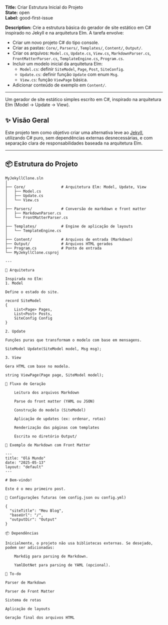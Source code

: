 **Title:** Criar Estrutura Inicial do Projeto  
**State:** open  
**Label:** good-first-issue  

**Description:**
Crie a estrutura básica do gerador de site estático em C# inspirado no Jekyll e na arquitetura Elm. A tarefa envolve:

- Criar um novo projeto C# do tipo console.
- Criar as pastas: `Core/`, `Parsers/`, `Templates/`, `Content/`, `Output/`.
- Criar os arquivos: `Model.cs`, `Update.cs`, `View.cs`, `MarkdownParser.cs`, `FrontMatterParser.cs`, `TemplateEngine.cs`, `Program.cs`.
- Incluir um modelo inicial da arquitetura Elm:
  - `Model.cs`: definir `SiteModel`, `Page`, `Post`, `SiteConfig`.
  - `Update.cs`: definir função `Update` com enum `Msg`.
  - `View.cs`: função `ViewPage` básica.
- Adicionar conteúdo de exemplo em `Content/`.

---

Um gerador de site estático simples escrito em C#, inspirado na arquitetura Elm (Model → Update → View).

## ✨ Visão Geral

Este projeto tem como objetivo criar uma alternativa leve ao [Jekyll](https://jekyllrb.com), utilizando C# puro, sem dependências externas desnecessárias, e com separação clara de responsabilidades baseada na arquitetura Elm.

---

## 📦 Estrutura do Projeto

```text
MyJekyllClone.sln
│
├── Core/                # Arquitetura Elm: Model, Update, View
│   ├── Model.cs
│   ├── Update.cs
│   └── View.cs
│
├── Parsers/             # Conversão de markdown e front matter
│   ├── MarkdownParser.cs
│   └── FrontMatterParser.cs
│
├── Templates/           # Engine de aplicação de layouts
│   └── TemplateEngine.cs
│
├── Content/             # Arquivos de entrada (Markdown)
├── Output/              # Arquivos HTML gerados
├── Program.cs           # Ponto de entrada
└── MyJekyllClone.csproj

---

📐 Arquitetura

Inspirada no Elm:
1. Model

Define o estado do site.

record SiteModel
{
    List<Page> Pages,
    List<Post> Posts,
    SiteConfig Config
}

2. Update

Funções puras que transformam o modelo com base em mensagens.

SiteModel Update(SiteModel model, Msg msg);

3. View

Gera HTML com base no modelo.

string ViewPage(Page page, SiteModel model);

🔁 Fluxo de Geração

    Leitura dos arquivos Markdown

    Parse do front matter (YAML ou JSON)

    Construção do modelo (SiteModel)

    Aplicação de updates (ex: ordenar, rotas)

    Renderização das páginas com templates

    Escrita no diretório Output/

📄 Exemplo de Markdown com Front Matter

---
title: "Olá Mundo"
date: "2025-05-13"
layout: "default"
---

# Bem-vindo!

Este é o meu primeiro post.

🔧 Configurações futuras (em config.json ou config.yml)

{
  "siteTitle": "Meu Blog",
  "baseUrl": "/",
  "outputDir": "Output"
}

📦 Dependências

Inicialmente, o projeto não usa bibliotecas externas. Se desejado, podem ser adicionadas:

    Markdig para parsing de Markdown.

    YamlDotNet para parsing de YAML (opcional).

📌 To-do

Parser de Markdown

Parser de Front Matter

Sistema de rotas

Aplicação de layouts

Geração final dos arquivos HTML